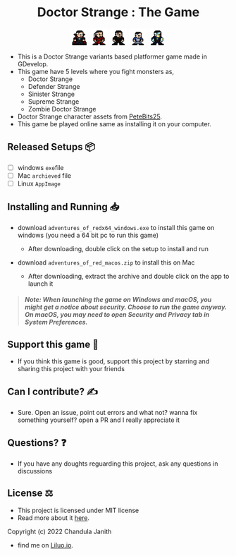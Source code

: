 <h1 align="center">Doctor Strange : The Game</h1>

<p align="center">
  <img src="/Doctor_Strange.png" height="8%" width="8%"> <img src="/Defender_Strange.png" height="8%" width="8%"> <img src="/Sinister_Strange.png" height="8%" width="8%"> <img src="/Supreme_Strange.png" height="8%" width="8%"> <img src="/Zombie_Doctor_Strange.png" height="8%" width="8%">
</p>

- This is a Doctor Strange variants based platformer game made in GDevelop.
- This game have 5 levels where you fight monsters as,
  - Doctor Strange
  - Defender Strange
  - Sinister Strange
  - Supreme Strange
  - Zombie Doctor Strange
- Doctor Strange character assets from [PeteBits25](https://pinterest.com/PeteBits25).
- This game be played online same as installing it on your computer.

## Released Setups 📦
- [ ] windows `exe`file
- [ ] Mac `archieved` file
- [ ] Linux `AppImage`

## Installing and Running 📥
- download `adventures_of_redx64_windows.exe` to install this game on windows (you need a 64 bit pc to run this game)
  - After downloading, double click on the setup to install and run

- download `adventures_of_red_macos.zip` to install this on Mac
  - After downloading, extract the archive and double click on the app to launch it

> ##### Note: When launching the game on Windows and macOS, you might get a notice about security. Choose to run the game anyway. On macOS, you may need to open Security and Privacy tab in System Preferences.

## Support this game 🤝
- If you think this game is good, support this project by starring and sharing this project with your friends

## Can I contribute? ✍️
- Sure. Open an issue, point out errors and what not? wanna fix something yourself? open a PR and I really appreciate it

## Questions? ❓
- If you have any doughts reguarding this project, ask any questions in discussions

## License ⚖️
- This project is licensed under MIT license
- Read more about it [here](https://github.com/RedEdge967/Doctor-Strange/blob/master/LICENSE).

Copyright (c) 2022 Chandula Janith

- find me on [Liluo.io](https://liluo.io/Doctor_Strange).

